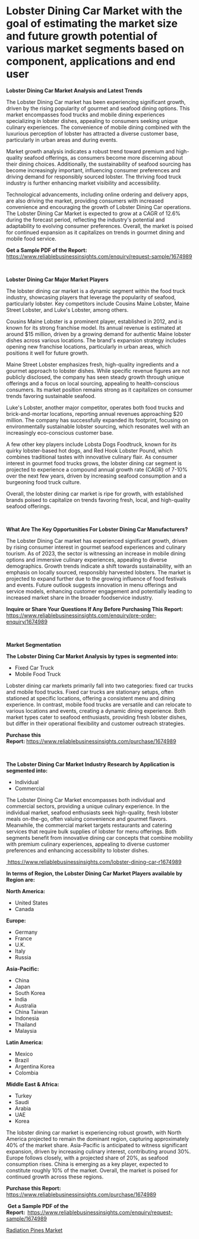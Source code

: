 <p><h1>Lobster Dining Car Market with the goal of estimating the market size and future growth potential of various market segments based on component, applications and end user</h1></p><p><strong>Lobster Dining Car Market Analysis and Latest Trends</strong></p>
<p><p>The Lobster Dining Car market has been experiencing significant growth, driven by the rising popularity of gourmet and seafood dining options. This market encompasses food trucks and mobile dining experiences specializing in lobster dishes, appealing to consumers seeking unique culinary experiences. The convenience of mobile dining combined with the luxurious perception of lobster has attracted a diverse customer base, particularly in urban areas and during events.</p><p>Market growth analysis indicates a robust trend toward premium and high-quality seafood offerings, as consumers become more discerning about their dining choices. Additionally, the sustainability of seafood sourcing has become increasingly important, influencing consumer preferences and driving demand for responsibly sourced lobster. The thriving food truck industry is further enhancing market visibility and accessibility. </p><p>Technological advancements, including online ordering and delivery apps, are also driving the market, providing consumers with increased convenience and encouraging the growth of Lobster Dining Car operations. The Lobster Dining Car Market is expected to grow at a CAGR of 12.6% during the forecast period, reflecting the industry's potential and adaptability to evolving consumer preferences. Overall, the market is poised for continued expansion as it capitalizes on trends in gourmet dining and mobile food service.</p></p>
<p><strong>Get a Sample PDF of the Report:&nbsp;</strong> <a href="https://www.reliablebusinessinsights.com/enquiry/request-sample/1674989?utm_campaign=3350&utm_medium=2&utm_source=Github&utm_content=ia&utm_term=25032025&utm_id=lobster-dining-car">https://www.reliablebusinessinsights.com/enquiry/request-sample/1674989</a></p>
<p>&nbsp;</p>
<p><strong>Lobster Dining Car Major Market Players</strong></p>
<p><p>The lobster dining car market is a dynamic segment within the food truck industry, showcasing players that leverage the popularity of seafood, particularly lobster. Key competitors include Cousins Maine Lobster, Maine Street Lobster, and Luke's Lobster, among others.</p><p>Cousins Maine Lobster is a prominent player, established in 2012, and is known for its strong franchise model. Its annual revenue is estimated at around $15 million, driven by a growing demand for authentic Maine lobster dishes across various locations. The brand's expansion strategy includes opening new franchise locations, particularly in urban areas, which positions it well for future growth.</p><p>Maine Street Lobster emphasizes fresh, high-quality ingredients and a gourmet approach to lobster dishes. While specific revenue figures are not publicly disclosed, the company has seen steady growth through unique offerings and a focus on local sourcing, appealing to health-conscious consumers. Its market position remains strong as it capitalizes on consumer trends favoring sustainable seafood.</p><p>Luke's Lobster, another major competitor, operates both food trucks and brick-and-mortar locations, reporting annual revenues approaching $20 million. The company has successfully expanded its footprint, focusing on environmentally sustainable lobster sourcing, which resonates well with an increasingly eco-conscious customer base.</p><p>A few other key players include Lobsta Dogs Foodtruck, known for its quirky lobster-based hot dogs, and Red Hook Lobster Pound, which combines traditional tastes with innovative culinary flair. As consumer interest in gourmet food trucks grows, the lobster dining car segment is projected to experience a compound annual growth rate (CAGR) of 7-10% over the next few years, driven by increasing seafood consumption and a burgeoning food truck culture.</p><p>Overall, the lobster dining car market is ripe for growth, with established brands poised to capitalize on trends favoring fresh, local, and high-quality seafood offerings.</p></p>
<p>&nbsp;</p>
<p><strong>What Are The Key Opportunities For Lobster Dining Car Manufacturers?</strong></p>
<p><p>The Lobster Dining Car market has experienced significant growth, driven by rising consumer interest in gourmet seafood experiences and culinary tourism. As of 2023, the sector is witnessing an increase in mobile dining options and immersive culinary experiences, appealing to diverse demographics. Growth trends indicate a shift towards sustainability, with an emphasis on locally sourced, responsibly harvested lobsters. The market is projected to expand further due to the growing influence of food festivals and events. Future outlook suggests innovation in menu offerings and service models, enhancing customer engagement and potentially leading to increased market share in the broader foodservice industry.</p></p>
<p><strong>Inquire or Share Your Questions If Any Before Purchasing This Report:</strong> <a href="https://www.reliablebusinessinsights.com/enquiry/pre-order-enquiry/1674989?utm_campaign=3350&utm_medium=2&utm_source=Github&utm_content=ia&utm_term=25032025&utm_id=lobster-dining-car">https://www.reliablebusinessinsights.com/enquiry/pre-order-enquiry/1674989</a></p>
<p>&nbsp;</p>
<p><strong>Market Segmentation</strong></p>
<p><strong>The Lobster Dining Car Market Analysis by types is segmented into:</strong></p>
<p><ul><li>Fixed Car Truck</li><li>Mobile Food Truck</li></ul></p>
<p><p>Lobster dining car markets primarily fall into two categories: fixed car trucks and mobile food trucks. Fixed car trucks are stationary setups, often stationed at specific locations, offering a consistent menu and dining experience. In contrast, mobile food trucks are versatile and can relocate to various locations and events, creating a dynamic dining experience. Both market types cater to seafood enthusiasts, providing fresh lobster dishes, but differ in their operational flexibility and customer outreach strategies.</p></p>
<p><strong>Purchase this Report:&nbsp;</strong><a href="https://www.reliablebusinessinsights.com/purchase/1674989?utm_campaign=3350&utm_medium=2&utm_source=Github&utm_content=ia&utm_term=25032025&utm_id=lobster-dining-car">https://www.reliablebusinessinsights.com/purchase/1674989</a></p>
<p>&nbsp;</p>
<p><strong>The Lobster Dining Car Market Industry Research by Application is segmented into:</strong></p>
<p><ul><li>Individual</li><li>Commercial</li></ul></p>
<p><p>The Lobster Dining Car Market encompasses both individual and commercial sectors, providing a unique culinary experience. In the individual market, seafood enthusiasts seek high-quality, fresh lobster meals on-the-go, often valuing convenience and gourmet flavors. Meanwhile, the commercial market targets restaurants and catering services that require bulk supplies of lobster for menu offerings. Both segments benefit from innovative dining car concepts that combine mobility with premium culinary experiences, appealing to diverse customer preferences and enhancing accessibility to lobster dishes.</p></p>
<p><a href="https://www.reliablebusinessinsights.com/lobster-dining-car-r1674989?utm_campaign=3350&utm_medium=2&utm_source=Github&utm_content=ia&utm_term=25032025&utm_id=lobster-dining-car">&nbsp;https://www.reliablebusinessinsights.com/lobster-dining-car-r1674989</a></p>
<p><strong>In terms of Region, the Lobster Dining Car Market Players available by Region are:</strong></p>
<p>
    <p> <strong> North America: </strong>
        <ul>
            <li>United States</li>
            <li>Canada</li>
        </ul>
        </p> 
    <p> <strong> Europe: </strong>
        <ul>
            <li>Germany</li>
            <li>France</li>
            <li>U.K.</li>
            <li>Italy</li>
            <li>Russia</li>
        </ul>
        </p> 
    <p> <strong> Asia-Pacific: </strong>
        <ul>
            <li>China</li>
            <li>Japan</li>
            <li>South Korea</li>
            <li>India</li>
            <li>Australia</li>
            <li>China Taiwan</li>
            <li>Indonesia</li>
            <li>Thailand</li>
            <li>Malaysia</li>
        </ul>
        </p> 
    <p> <strong> Latin America: </strong>
        <ul>
            <li>Mexico</li>
            <li>Brazil</li>
            <li>Argentina Korea</li>
            <li>Colombia</li>
        </ul>
        </p> 
    <p> <strong> Middle East & Africa: </strong>
        <ul>
            <li>Turkey</li>
            <li>Saudi</li>
            <li>Arabia</li>
            <li>UAE</li>
            <li>Korea</li>
        </ul>
    </p>
    </p>
<p><p>The lobster dining car market is experiencing robust growth, with North America projected to remain the dominant region, capturing approximately 40% of the market share. Asia-Pacific is anticipated to witness significant expansion, driven by increasing culinary interest, contributing around 30%. Europe follows closely, with a projected share of 20%, as seafood consumption rises. China is emerging as a key player, expected to constitute roughly 10% of the market. Overall, the market is poised for continued growth across these regions.</p></p>
<p><strong>Purchase this Report: </strong><a href="https://www.reliablebusinessinsights.com/purchase/1674989?utm_campaign=3350&utm_medium=2&utm_source=Github&utm_content=ia&utm_term=25032025&utm_id=lobster-dining-car">https://www.reliablebusinessinsights.com/purchase/1674989</a></p>
<p>&nbsp;<strong>Get a Sample PDF of the Report:&nbsp;&nbsp;</strong><a href="https://www.reliablebusinessinsights.com/enquiry/request-sample/1674989?utm_campaign=3350&utm_medium=2&utm_source=Github&utm_content=ia&utm_term=25032025&utm_id=lobster-dining-car">https://www.reliablebusinessinsights.com/enquiry/request-sample/1674989</a></p>
<p><strong></strong></p>
<p><p><a href="https://github.com/anggigpps/Market-Research-Report-List-1/blob/main/radiation-pines-market.md?utm_campaign=3350&utm_medium=2&utm_source=Github&utm_content=ia&utm_term=25032025&utm_id=lobster-dining-car">Radiation Pines Market</a></p></p>